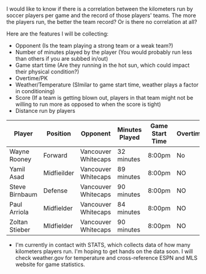 I would like to know if there is a correlation between the kilometers run by soccer players per game and the record of those players' teams. The more the players run, the better the team record? Or is there no correlation at all?

Here are the features I will be collecting:

* Opponent (Is the team playing a strong team or a weak team?)
* Number of minutes played by the player (You would probably run less than others if you are subbed in/out)
* Game start time (Are they running in the hot sun, which could impact their physical condition?)
* Overtime/PK 
* Weather/Temperature (SImilar to game start time, weather plays a factor in conditioning)
* Score (If a team is getting blown out, players in that team might not be willing to run more as opposed to when the score is tight)
* Distance run by players


Player | Position | Opponent | Minutes Played | Game Start Time | Overtime | Temperature | Humidity | Final Score | Distance Run
-------| ---------| -------- | ---------------|-----------------|----------|-------------|----------|-------------|--------------
Wayne Rooney | Forward | Vancouver Whitecaps| 32 minutes | 8:00pm | No | 88/79 F | 48% |  3-1|  tk*     
Yamil Asad | Midfieilder | Vancouver Whitecaps| 89 minutes | 8:00pm | NO | 88/79 F |48% | 3-1 | tk*
Steve Birnbaum | Defense | Vancouver Whitecaps | 90 minutes | 8:00pm | NO | 88/79 F |48% | 3-1 | tk*
Paul Arriola | Midfielder | Vancouver Whitecaps | 84 minutes | 8:00pm | NO | 88/79 F |48% | 3-1 | tk*
Zoltan Stieber | MIdfielder | Vancouver Whitecaps | 90 minutes | 8:00pm | NO | 88/79 F |48% | 3-1 | tk*


* I'm currently in contact with STATS, which collects data of how many kilometers players run. I'm hoping to get hands on the data soon. 
I will check weather.gov for temperature and cross-reference ESPN and MLS website for game statistics. 
